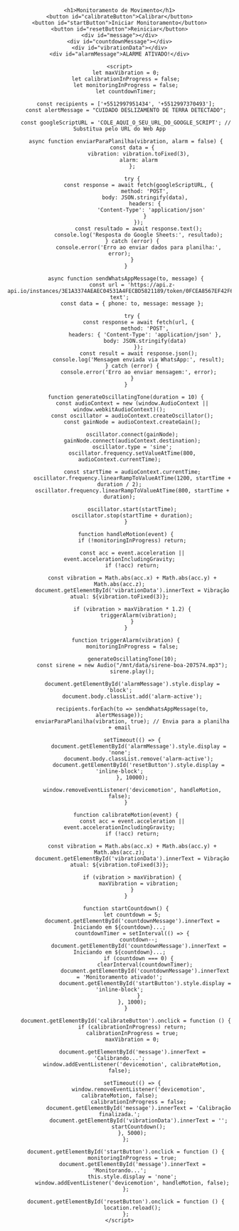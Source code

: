 <!DOCTYPE html>
<html lang="pt">
<head>
    <meta charset="UTF-8">
    <meta name="viewport" content="width=device-width, initial-scale=1.0">
    <title>Monitoramento de Movimento</title>
    <style>
        body {
            font-family: Arial, sans-serif;
            text-align: center;
            margin-top: 50px;
            transition: background-color 0.5s;
        }
        button {
            padding: 15px;
            font-size: 18px;
            cursor: pointer;
            margin-top: 20px;
            border: none;
            border-radius: 8px;
        }
        #calibrateButton {
            background-color: #d3d3d3;
        }
        #startButton, #resetButton {
            background-color: #4CAF50;
            color: white;
            display: none;
        }
        #message, #countdownMessage, #vibrationData {
            font-size: 20px;
            margin-top: 20px;
        }
        #alarmMessage {
            font-size: 40px;
            color: red;
            font-weight: bold;
            display: none;
            animation: blink 1s infinite;
        }
        @keyframes blink {
            50% { opacity: 0; }
        }
        body.alarm-active {
            animation: bgBlink 1s infinite;
        }
        @keyframes bgBlink {
            0%, 100% { background-color: white; }
            50% { background-color: yellow; }
        }
    </style>
</head>
<body>

    <h1>Monitoramento de Movimento</h1>
    <button id="calibrateButton">Calibrar</button>
    <button id="startButton">Iniciar Monitoramento</button>
    <button id="resetButton">Reiniciar</button>
    <div id="message"></div>
    <div id="countdownMessage"></div>
    <div id="vibrationData"></div>
    <div id="alarmMessage">ALARME ATIVADO!</div>

    <script>
        let maxVibration = 0;
        let calibrationInProgress = false;
        let monitoringInProgress = false;
        let countdownTimer;

        const recipients = ['+5512997951434', '+5512997370493'];
        const alertMessage = "CUIDADO DESLIZAMENTO DE TERRA DETECTADO";

        const googleScriptURL = 'COLE_AQUI_O_SEU_URL_DO_GOOGLE_SCRIPT'; // Substitua pelo URL do Web App

        async function enviarParaPlanilha(vibration, alarm = false) {
            const data = {
                vibration: vibration.toFixed(3),
                alarm: alarm
            };

            try {
                const response = await fetch(googleScriptURL, {
                    method: 'POST',
                    body: JSON.stringify(data),
                    headers: {
                        'Content-Type': 'application/json'
                    }
                });
                const resultado = await response.text();
                console.log('Resposta do Google Sheets:', resultado);
            } catch (error) {
                console.error('Erro ao enviar dados para planilha:', error);
            }
        }

        async function sendWhatsAppMessage(to, message) {
            const url = 'https://api.z-api.io/instances/3E1A3374AEAEC04531A4FECBD5821189/token/0FCEA8567EF42F67DB49B241/send-text';
            const data = { phone: to, message: message };

            try {
                const response = await fetch(url, {
                    method: 'POST',
                    headers: { 'Content-Type': 'application/json' },
                    body: JSON.stringify(data)
                });
                const result = await response.json();
                console.log('Mensagem enviada via WhatsApp:', result);
            } catch (error) {
                console.error('Erro ao enviar mensagem:', error);
            }
        }

        function generateOscillatingTone(duration = 10) {
            const audioContext = new (window.AudioContext || window.webkitAudioContext)();
            const oscillator = audioContext.createOscillator();
            const gainNode = audioContext.createGain();

            oscillator.connect(gainNode);
            gainNode.connect(audioContext.destination);
            oscillator.type = 'sine';
            oscillator.frequency.setValueAtTime(800, audioContext.currentTime);

            const startTime = audioContext.currentTime;
            oscillator.frequency.linearRampToValueAtTime(1200, startTime + duration / 2);
            oscillator.frequency.linearRampToValueAtTime(800, startTime + duration);

            oscillator.start(startTime);
            oscillator.stop(startTime + duration);
        }

        function handleMotion(event) {
            if (!monitoringInProgress) return;

            const acc = event.acceleration || event.accelerationIncludingGravity;
            if (!acc) return;

            const vibration = Math.abs(acc.x) + Math.abs(acc.y) + Math.abs(acc.z);
            document.getElementById('vibrationData').innerText = Vibração atual: ${vibration.toFixed(3)};

            if (vibration > maxVibration * 1.2) {
                triggerAlarm(vibration);
            }
        }

        function triggerAlarm(vibration) {
            monitoringInProgress = false;

            generateOscillatingTone(10);
            const sirene = new Audio("/mnt/data/sirene-boa-207574.mp3");
            sirene.play();

            document.getElementById('alarmMessage').style.display = 'block';
            document.body.classList.add('alarm-active');

            recipients.forEach(to => sendWhatsAppMessage(to, alertMessage));
            enviarParaPlanilha(vibration, true); // Envia para a planilha + email

            setTimeout(() => {
                document.getElementById('alarmMessage').style.display = 'none';
                document.body.classList.remove('alarm-active');
                document.getElementById('resetButton').style.display = 'inline-block';
            }, 10000);

            window.removeEventListener('devicemotion', handleMotion, false);
        }

        function calibrateMotion(event) {
            const acc = event.acceleration || event.accelerationIncludingGravity;
            if (!acc) return;

            const vibration = Math.abs(acc.x) + Math.abs(acc.y) + Math.abs(acc.z);
            document.getElementById('vibrationData').innerText = Vibração atual: ${vibration.toFixed(3)};

            if (vibration > maxVibration) {
                maxVibration = vibration;
            }
        }

        function startCountdown() {
            let countdown = 5;
            document.getElementById('countdownMessage').innerText = Iniciando em ${countdown}...;
            countdownTimer = setInterval(() => {
                countdown--;
                document.getElementById('countdownMessage').innerText = Iniciando em ${countdown}...;
                if (countdown === 0) {
                    clearInterval(countdownTimer);
                    document.getElementById('countdownMessage').innerText = 'Monitoramento ativado!';
                    document.getElementById('startButton').style.display = 'inline-block';
                }
            }, 1000);
        }

        document.getElementById('calibrateButton').onclick = function () {
            if (calibrationInProgress) return;
            calibrationInProgress = true;
            maxVibration = 0;

            document.getElementById('message').innerText = 'Calibrando...';
            window.addEventListener('devicemotion', calibrateMotion, false);

            setTimeout(() => {
                window.removeEventListener('devicemotion', calibrateMotion, false);
                calibrationInProgress = false;
                document.getElementById('message').innerText = 'Calibração finalizada.';
                document.getElementById('vibrationData').innerText = '';
                startCountdown();
            }, 5000);
        };

        document.getElementById('startButton').onclick = function () {
            monitoringInProgress = true;
            document.getElementById('message').innerText = 'Monitorando...';
            this.style.display = 'none';
            window.addEventListener('devicemotion', handleMotion, false);
        };

        document.getElementById('resetButton').onclick = function () {
            location.reload();
        };
    </script>

</body>
</html>
